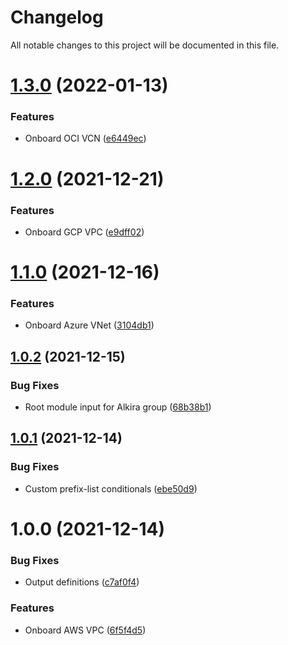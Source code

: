 # Changelog

All notable changes to this project will be documented in this file.

# [1.3.0](https://github.com/alkiranet/terraform-alkira-cloud-connector/compare/v1.2.1...v1.3.0) (2022-01-13)


### Features

* Onboard OCI VCN ([e6449ec](https://github.com/alkiranet/terraform-alkira-cloud-connector/commit/e6449ec52e2b592796d899fe46b446580ba62a8c))

# [1.2.0](https://github.com/alkiranet/terraform-alkira-cloud-connector/compare/v1.1.0...v1.2.0) (2021-12-21)


### Features

* Onboard GCP VPC ([e9dff02](https://github.com/alkiranet/terraform-alkira-cloud-connector/commit/e9dff02f9b2082ce1a909e403196dffbda779def))

# [1.1.0](https://github.com/alkiranet/terraform-alkira-cloud-connector/compare/v1.0.2...v1.1.0) (2021-12-16)


### Features

* Onboard Azure VNet ([3104db1](https://github.com/alkiranet/terraform-alkira-cloud-connector/commit/3104db1fad1e0731ea8141282d5a2f7f6acf9f6f))

## [1.0.2](https://github.com/alkiranet/terraform-alkira-cloud-connector/compare/v1.0.1...v1.0.2) (2021-12-15)


### Bug Fixes

* Root module input for Alkira group ([68b38b1](https://github.com/alkiranet/terraform-alkira-cloud-connector/commit/68b38b1b366616fe677cc5a8530dcd67a49b9742))

## [1.0.1](https://github.com/alkiranet/terraform-alkira-cloud-connector/compare/v1.0.0...v1.0.1) (2021-12-14)


### Bug Fixes

* Custom prefix-list conditionals ([ebe50d9](https://github.com/alkiranet/terraform-alkira-cloud-connector/commit/ebe50d9a79174e15648bfc6436e222afe1b55271))

# 1.0.0 (2021-12-14)


### Bug Fixes

* Output definitions ([c7af0f4](https://github.com/alkiranet/terraform-alkira-cloud-connector/commit/c7af0f4e47bd866ca934a51e0281707b77c145e6))


### Features

* Onboard AWS VPC ([6f5f4d5](https://github.com/alkiranet/terraform-alkira-cloud-connector/commit/6f5f4d5108d626fbd4eceb55a1999bc3d65afa24))
